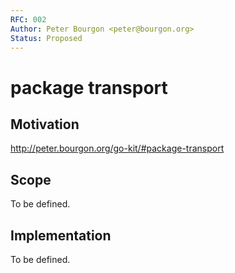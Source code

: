 ```yaml
---
RFC: 002
Author: Peter Bourgon <peter@bourgon.org>
Status: Proposed
---
```


# package transport

## Motivation

http://peter.bourgon.org/go-kit/#package-transport

## Scope

To be defined.

## Implementation

To be defined.